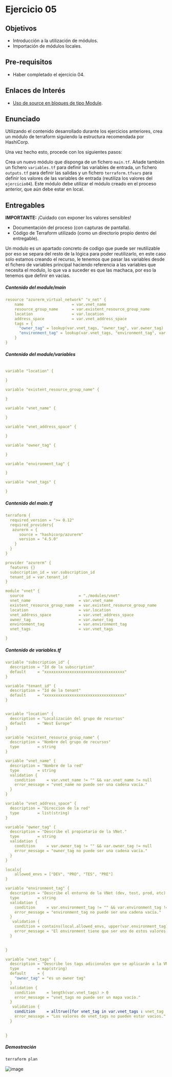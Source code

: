 # Ejercicio 05

## Objetivos

- Introducción a la utilización de módulos.
- Importación de módulos locales.

## Pre-requisitos

- Haber completado el ejercicio 04.

## Enlaces de Interés

- [Uso de source en bloques de tipo Module](https://developer.hashicorp.com/terraform/language/modules/sources).

## Enunciado

Utilizando el contenido desarrollado durante los ejercicios anteriores, crea un módulo de terraform siguiendo la estructura recomendada por HashiCorp.

Una vez hecho esto, procede con los siguientes pasos:

Crea un nuevo módulo que disponga de un fichero `main.tf`. Añade también un fichero `variables.tf` para definir las variables de entrada, un fichero `outputs.tf` para definir las salidas y un fichero `terraform.tfvars` para definir los valores de las variables de entrada (reutiliza los valores del `ejercicio04`). Este módulo debe utilizar el módulo creado en el proceso anterior, que aún debe estar en local.

## Entregables

**IMPORTANTE:** ¡Cuidado con exponer los valores sensibles!

- Documentación del proceso (con capturas de pantalla).
- Código de Terraform utilizado (como un directorio propio dentro del entregable).

Un modulo es un apartado concreto de codigo que puede ser reutilizable por eso se separa del resto de la lógica para poder reutilizarlo, en este caso solo estamos creando el recurso, le tenemos que pasar las variables desde el fichero de variables principal haciendo referencia a las variables que necesita el modulo, lo que va a suceder es que las machaca, por eso la tenemos que definir en vacias.


##### Contenido del module/main

```yaml
resource "azurerm_virtual_network" "v_net" {
    name                     = var.vnet_name
    resource_group_name      = var.existent_resource_group_name
    location                 = var.location
    address_space            = var.vnet_address_space
    tags = {
      "owner_tag" = lookup(var.vnet_tags, "owner_tag", var.owner_tag)
      "environment_tag" = lookup(var.vnet_tags, "environment_tag", var.environment_tag)
    }
}
```

##### Contenido del module/variables

```yaml

variable "location" {

}

variable "existent_resource_group_name" {
 
}

variable "vnet_name" {

}

variable "vnet_address_space" {

}

variable "owner_tag" {

}

variable "environment_tag" {

}

variable "vnet_tags" {

}
```

##### Contenido del main.tf

```yaml
terraform {
  required_version = ">= 0.12"
  required_providers{
   azurerm = {
      source = "hashicorp/azurerm"
      version = "4.5.0"
    }
  }
}

provider "azurerm" {
  features {}
  subscription_id = var.subscription_id
  tenant_id = var.tenant_id
}

module "vnet" {
  source                        = "./modules/vnet"
  vnet_name                     = var.vnet_name
  existent_resource_group_name  = var.existent_resource_group_name
  location                      = var.location
  vnet_address_space            = var.vnet_address_space
  owner_tag                     = var.owner_tag
  environment_tag               = var.environment_tag
  vnet_tags                     = var.vnet_tags

}
```

##### Contenido de variables.tf

```yaml
variable "subscription_id" {
  description = "Id de la subscription"
  default     = "xxxxxxxxxxxxxxxxxxxxxxxxxxxxxxxxxxx"
}

variable "tenant_id" {
  description = "Id de la tenant"
  default     = "xxxxxxxxxxxxxxxxxxxxxxxxxxxxxxxxxxx"
}


variable "location" {
  description = "Localización del grupo de recursos"
  default     = "West Europe"
}

variable "existent_resource_group_name" {
  description = "Nombre del grupo de recursos"
  type        = string
}

variable "vnet_name" {
  description = "Nombre de la red"
  type        = string
  validation {
    condition     = var.vnet_name != "" && var.vnet_name != null
    error_message = "vnet_name no puede ser una cadena vacía."
  }
}

variable "vnet_address_space" {
  description = "Direccion de la red"
  type        = list(string)
}

variable "owner_tag" {
  description = "Describe el propietario de la VNet."
  type        = string
  validation {
    condition     = var.owner_tag != "" && var.owner_tag != null
    error_message = "owner_tag no puede ser una cadena vacía."
  }
}

locals{
    allowed_envs = ["DEV", "PRO", "TES", "PRE"]
}

variable "environment_tag" {
  description = "Describe el entorno de la VNet (dev, test, prod, etc)."
  type        = string
  validation {
    condition     = var.environment_tag != "" && var.environment_tag != null
    error_message = "environment_tag no puede ser una cadena vacía."
  }
   validation {
    condition = contains(local.allowed_envs, upper(var.environment_tag))
    error_message = "El environment tiene que ser uno de estos valores --> [DEV, PRO, TES, PRE]"
  }

  
}

variable "vnet_tags" {
  description = "Describe los tags adicionales que se aplicarán a la VNet."
  type        = map(string)
  default     = {
    "owner_tag" = "es un owner tag"
  }
  validation {
    condition     = length(var.vnet_tags) > 0
    error_message = "vnet_tags no puede ser un mapa vacío."
  }
   validation {
    condition     = alltrue([for vnet_tag in var.vnet_tags : vnet_tag != "" && vnet_tag != null])
    error_message = "Los valores de vnet_tags no pueden estar vacios."
  }
  
  
}
```

##### Demostración

```bash
terraform plan
```

![image](https://github.com/user-attachments/assets/e6344880-c039-4072-86b2-c35591615a25)


